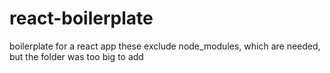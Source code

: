 # react-boilerplate
boilerplate for a react app
these exclude node_modules, which are needed, but the folder was too big to add
